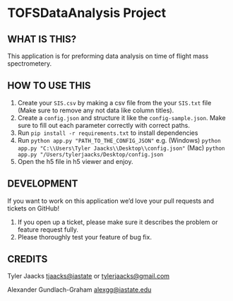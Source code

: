 # TOFSDataAnalysis Project

WHAT IS THIS?
-------------

This application is for preforming data analysis on time of flight mass spectrometery. 

HOW TO USE THIS
---------------
1. Create your ```SIS.csv``` by making a csv file from the your ```SIS.txt``` file (Make sure to remove any not data like column titles).
2. Create a ```config.json``` and structure it like the ```config-sample.json```. Make sure to fill out each parameter correctly with correct paths.
3. Run `pip install -r requirements.txt` to install dependencies
6. Run `python app.py "PATH_TO_THE_CONFIG_JSON"` e.g. (Windows) ```python app.py "C:\\Users\Tyler Jaacks\\Desktop\\config.json"``` (Mac) ```python app.py "/Users/tylerjaacks/Desktop/config.json```
7. Open the h5 file in h5 viewer and enjoy.


DEVELOPMENT
-----------

If you want to work on this application we’d love your pull requests and tickets on GitHub!

1. If you open up a ticket, please make sure it describes the problem or feature request fully.
2. Please thoroughly test your feature of bug fix.

CREDITS
-------

Tyler Jaacks <tjaacks@iastate> or <tylerjaacks@gmail.com>

Alexander Gundlach-Graham <alexgg@iastate.edu>
